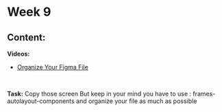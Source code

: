 # Week 9

## Content:




 **Videos:**
 
 - [Organize Your Figma File](https://www.youtube.com/watch?v=3RjE5eEdAos&list=PLjzhiGLyugKynpBi7v2AWMCJgTrRI6Ne-&index=13)
<br>

 **Task:**
 Copy those screen 
 But keep in your mind you have to use : frames-autolayout-components and organize your file as much as possible

